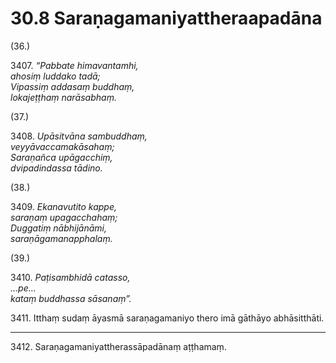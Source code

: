 

# 30.8 Saraṇagamaniyattheraapadāna



(36.)

3407\. _“Pabbate himavantamhi,_  
_ahosiṃ luddako tadā;_  
_Vipassiṃ addasaṃ buddhaṃ,_  
_lokajeṭṭhaṃ narāsabhaṃ._  


(37.)

3408\. _Upāsitvāna sambuddhaṃ,_  
_veyyāvaccamakāsahaṃ;_  
_Saraṇañca upāgacchiṃ,_  
_dvipadindassa tādino._  


(38.)

3409\. _Ekanavutito kappe,_  
_saraṇaṃ upagacchahaṃ;_  
_Duggatiṃ nābhijānāmi,_  
_saraṇāgamanapphalaṃ._  


(39.)

3410\. _Paṭisambhidā catasso,_  
_…pe…_  
_kataṃ buddhassa sāsanaṃ”._  


3411\. Itthaṃ sudaṃ āyasmā saraṇagamaniyo thero imā gāthāyo abhāsitthāti.

---

3412\. Saraṇagamaniyattherassāpadānaṃ aṭṭhamaṃ.





